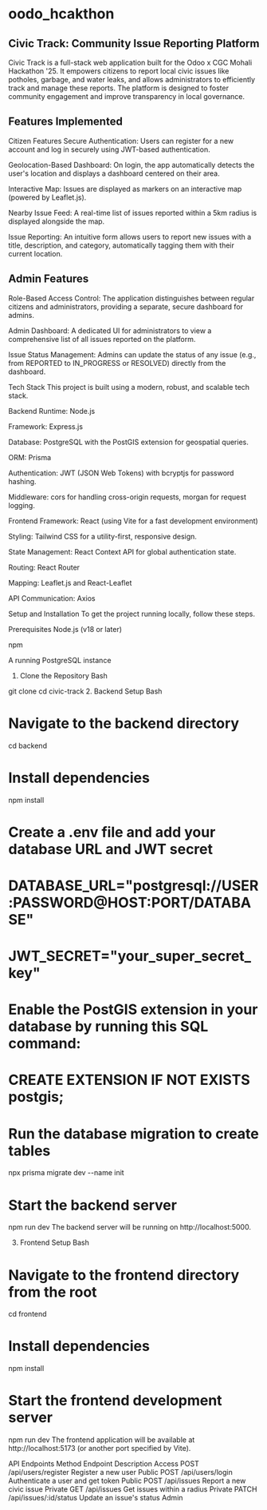 # oodo_hcakthon 
## Civic Track: Community Issue Reporting Platform
Civic Track is a full-stack web application built for the Odoo x CGC Mohali Hackathon '25. It empowers citizens to report local civic issues like potholes, garbage, and water leaks, and allows administrators to efficiently track and manage these reports. The platform is designed to foster community engagement and improve transparency in local governance.

## Features Implemented
Citizen Features
Secure Authentication: Users can register for a new account and log in securely using JWT-based authentication.

Geolocation-Based Dashboard: On login, the app automatically detects the user's location and displays a dashboard centered on their area.

Interactive Map: Issues are displayed as markers on an interactive map (powered by Leaflet.js).

Nearby Issue Feed: A real-time list of issues reported within a 5km radius is displayed alongside the map.

Issue Reporting: An intuitive form allows users to report new issues with a title, description, and category, automatically tagging them with their current location.

## Admin Features
Role-Based Access Control: The application distinguishes between regular citizens and administrators, providing a separate, secure dashboard for admins.

Admin Dashboard: A dedicated UI for administrators to view a comprehensive list of all issues reported on the platform.

Issue Status Management: Admins can update the status of any issue (e.g., from REPORTED to IN_PROGRESS or RESOLVED) directly from the dashboard.

Tech Stack
This project is built using a modern, robust, and scalable tech stack.

Backend
Runtime: Node.js

Framework: Express.js

Database: PostgreSQL with the PostGIS extension for geospatial queries.

ORM: Prisma

Authentication: JWT (JSON Web Tokens) with bcryptjs for password hashing.

Middleware: cors for handling cross-origin requests, morgan for request logging.

Frontend
Framework: React (using Vite for a fast development environment)

Styling: Tailwind CSS for a utility-first, responsive design.

State Management: React Context API for global authentication state.

Routing: React Router

Mapping: Leaflet.js and React-Leaflet

API Communication: Axios

Setup and Installation
To get the project running locally, follow these steps.

Prerequisites
Node.js (v18 or later)

npm

A running PostgreSQL instance

1. Clone the Repository
Bash

git clone <your-repository-url>
cd civic-track
2. Backend Setup
Bash

# Navigate to the backend directory
cd backend

# Install dependencies
npm install

# Create a .env file and add your database URL and JWT secret
# DATABASE_URL="postgresql://USER:PASSWORD@HOST:PORT/DATABASE"
# JWT_SECRET="your_super_secret_key"

# Enable the PostGIS extension in your database by running this SQL command:
# CREATE EXTENSION IF NOT EXISTS postgis;

# Run the database migration to create tables
npx prisma migrate dev --name init

# Start the backend server
npm run dev
The backend server will be running on http://localhost:5000.

3. Frontend Setup
Bash

# Navigate to the frontend directory from the root
cd frontend

# Install dependencies
npm install

# Start the frontend development server
npm run dev
The frontend application will be available at http://localhost:5173 (or another port specified by Vite).

API Endpoints
Method	Endpoint	Description	Access
POST	/api/users/register	Register a new user	Public
POST	/api/users/login	Authenticate a user and get token	Public
POST	/api/issues	Report a new civic issue	Private
GET	/api/issues	Get issues within a radius	Private
PATCH	/api/issues/:id/status	Update an issue's status	Admin
